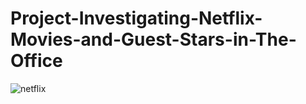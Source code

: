# Project-Investigating-Netflix-Movies-and-Guest-Stars-in-The-Office
![netflix](https://user-images.githubusercontent.com/90421922/202237824-29df005a-64ea-4729-8993-8329b60f817f.jpg)
